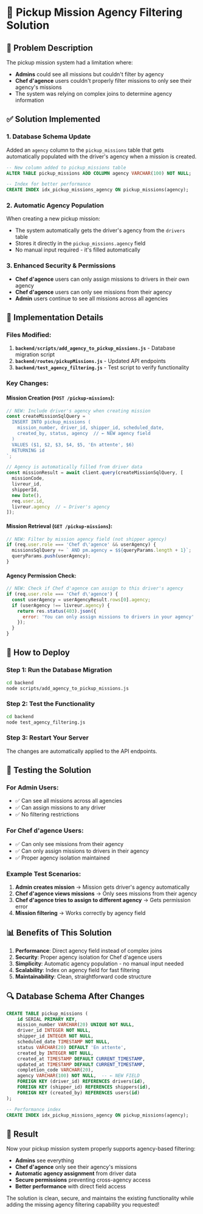 # 🚚 Pickup Mission Agency Filtering Solution

## 🎯 Problem Description
The pickup mission system had a limitation where:
- **Admins** could see all missions but couldn't filter by agency
- **Chef d'agence** users couldn't properly filter missions to only see their agency's missions
- The system was relying on complex joins to determine agency information

## ✅ Solution Implemented

### 1. Database Schema Update
Added an `agency` column to the `pickup_missions` table that gets automatically populated with the driver's agency when a mission is created.

```sql
-- New column added to pickup_missions table
ALTER TABLE pickup_missions ADD COLUMN agency VARCHAR(100) NOT NULL;

-- Index for better performance
CREATE INDEX idx_pickup_missions_agency ON pickup_missions(agency);
```

### 2. Automatic Agency Population
When creating a new pickup mission:
- The system automatically gets the driver's agency from the `drivers` table
- Stores it directly in the `pickup_missions.agency` field
- No manual input required - it's filled automatically

### 3. Enhanced Security & Permissions
- **Chef d'agence** users can only assign missions to drivers in their own agency
- **Chef d'agence** users can only see missions from their agency
- **Admin** users continue to see all missions across all agencies

## 🔧 Implementation Details

### Files Modified:
1. **`backend/scripts/add_agency_to_pickup_missions.js`** - Database migration script
2. **`backend/routes/pickupMissions.js`** - Updated API endpoints
3. **`backend/test_agency_filtering.js`** - Test script to verify functionality

### Key Changes:

#### Mission Creation (`POST /pickup-missions`):
```javascript
// NEW: Include driver's agency when creating mission
const createMissionSqlQuery = `
  INSERT INTO pickup_missions (
    mission_number, driver_id, shipper_id, scheduled_date, 
    created_by, status, agency  // ← NEW agency field
  )
  VALUES ($1, $2, $3, $4, $5, 'En attente', $6)
  RETURNING id
`;

// Agency is automatically filled from driver data
const missionResult = await client.query(createMissionSqlQuery, [
  missionCode,
  livreur_id,
  shipperId,
  new Date(),
  req.user.id,
  livreur.agency  // ← Driver's agency
]);
```

#### Mission Retrieval (`GET /pickup-missions`):
```javascript
// NEW: Filter by mission agency field (not shipper agency)
if (req.user.role === 'Chef d\'agence' && userAgency) {
  missionsSqlQuery += ` AND pm.agency = $${queryParams.length + 1}`;
  queryParams.push(userAgency);
}
```

#### Agency Permission Check:
```javascript
// NEW: Check if Chef d'agence can assign to this driver's agency
if (req.user.role === 'Chef d\'agence') {
  const userAgency = userAgencyResult.rows[0].agency;
  if (userAgency !== livreur.agency) {
    return res.status(403).json({ 
      error: 'You can only assign missions to drivers in your agency'
    });
  }
}
```

## 🚀 How to Deploy

### Step 1: Run the Database Migration
```bash
cd backend
node scripts/add_agency_to_pickup_missions.js
```

### Step 2: Test the Functionality
```bash
cd backend
node test_agency_filtering.js
```

### Step 3: Restart Your Server
The changes are automatically applied to the API endpoints.

## 🧪 Testing the Solution

### For Admin Users:
- ✅ Can see all missions across all agencies
- ✅ Can assign missions to any driver
- ✅ No filtering restrictions

### For Chef d'agence Users:
- ✅ Can only see missions from their agency
- ✅ Can only assign missions to drivers in their agency
- ✅ Proper agency isolation maintained

### Example Test Scenarios:
1. **Admin creates mission** → Mission gets driver's agency automatically
2. **Chef d'agence views missions** → Only sees missions from their agency
3. **Chef d'agence tries to assign to different agency** → Gets permission error
4. **Mission filtering** → Works correctly by agency field

## 📊 Benefits of This Solution

1. **Performance**: Direct agency field instead of complex joins
2. **Security**: Proper agency isolation for Chef d'agence users
3. **Simplicity**: Automatic agency population - no manual input needed
4. **Scalability**: Index on agency field for fast filtering
5. **Maintainability**: Clean, straightforward code structure

## 🔍 Database Schema After Changes

```sql
CREATE TABLE pickup_missions (
    id SERIAL PRIMARY KEY,
    mission_number VARCHAR(20) UNIQUE NOT NULL,
    driver_id INTEGER NOT NULL,
    shipper_id INTEGER NOT NULL,
    scheduled_date TIMESTAMP NOT NULL,
    status VARCHAR(20) DEFAULT 'En attente',
    created_by INTEGER NOT NULL,
    created_at TIMESTAMP DEFAULT CURRENT_TIMESTAMP,
    updated_at TIMESTAMP DEFAULT CURRENT_TIMESTAMP,
    completion_code VARCHAR(20),
    agency VARCHAR(100) NOT NULL,  -- ← NEW FIELD
    FOREIGN KEY (driver_id) REFERENCES drivers(id),
    FOREIGN KEY (shipper_id) REFERENCES shippers(id),
    FOREIGN KEY (created_by) REFERENCES users(id)
);

-- Performance index
CREATE INDEX idx_pickup_missions_agency ON pickup_missions(agency);
```

## 🎉 Result
Now your pickup mission system properly supports agency-based filtering:
- **Admins** see everything
- **Chef d'agence** only see their agency's missions
- **Automatic agency assignment** from driver data
- **Secure permissions** preventing cross-agency access
- **Better performance** with direct field access

The solution is clean, secure, and maintains the existing functionality while adding the missing agency filtering capability you requested!











